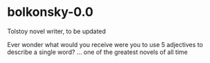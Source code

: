 # bolkonsky-0.0

Tolstoy novel writer, to be updated

Ever wonder what would you receive were you to use 5 adjectives to describe a single word? ... one of the greatest novels of all time
